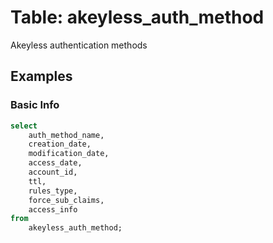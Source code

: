 # Table: akeyless_auth_method

Akeyless authentication methods

## Examples
### Basic Info

```sql
select
    auth_method_name,
    creation_date,
    modification_date,
    access_date,
    account_id,
    ttl,
    rules_type,
    force_sub_claims,
    access_info
from
    akeyless_auth_method;
```
